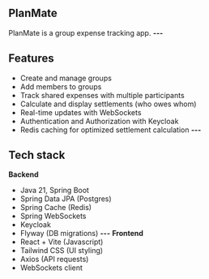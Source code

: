 ## PlanMate
PlanMate is a group expense tracking app.
**---**
## Features
- Create and manage groups
- Add members to groups
- Track shared expenses with multiple participants
- Calculate and display settlements (who owes whom)
- Real-time updates with WebSockets
- Authentication and Authorization with Keycloak
- Redis caching for optimized settlement calculation
**---**
## Tech stack
**Backend**
- Java 21, Spring Boot
- Spring Data JPA (Postgres)
- Spring Cache (Redis)
- Spring WebSockets
- Keycloak
- Flyway (DB migrations)
**---**
**Frontend**
- React + Vite (Javascript)
- Tailwind CSS (UI styling)
- Axios (API requests)
- WebSockets client
